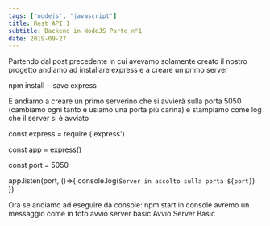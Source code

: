 ```yaml
---
tags: ['nodejs', 'javascript']
title: Rest API 1
subtitle: Backend in NodeJS Parte n°1
date: 2019-09-27
---
```

Partendo dal post precedente in cui avevamo solamente creato il nostro progetto andiamo ad installare express e a creare un primo server

npm install --save express

 E andiamo a creare un primo serverino che si avvierà sulla porta 5050 (cambiamo ogni tanto e usiamo una porta più carina) e stampiamo come log che il server si è avviato

 
const express = require ('express')

const app = express()

const port = 5050

app.listen(port, ()=>{
    console.log(`Server in ascolto sulla porta ${port}`)
})

Ora se andiamo ad eseguire da console:
npm start
in console avremo un messaggio come in foto
avvio server basic
Avvio Server Basic
 